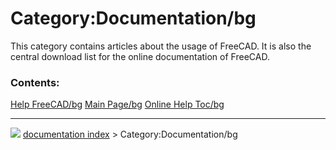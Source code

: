 # Category:Documentation/bg
This category contains articles about the usage of FreeCAD. It is also the central download list for the online documentation of FreeCAD.

### Contents:

    
  [Help FreeCAD/bg](Help_FreeCAD/bg.md)   [Main Page/bg](Main_Page/bg.md)   [Online Help Toc/bg](Online_Help_Toc/bg.md)



---
![](images/Right_arrow.png) [documentation index](../README.md) > Category:Documentation/bg
